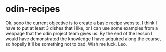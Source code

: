 # odin-recipes
Ok, sooo the current objective is to create a basic recipe website, I think I have to put at least 3 dishes that i like, or I can use some examples from a webpage that the odin project team gives us. 
By the end of the lesson I would have demonstrated the knowledge I have adquired along the course, so hopelly it'll be something not to bad. 
Wish me luck. 
Leo.
